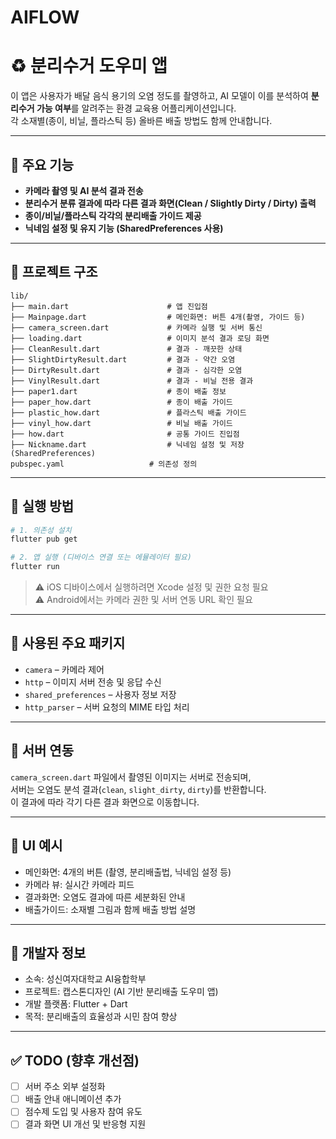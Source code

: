 # AIFLOW


# ♻️ 분리수거 도우미 앱

이 앱은 사용자가 배달 음식 용기의 오염 정도를 촬영하고, AI 모델이 이를 분석하여 **분리수거 가능 여부**를 알려주는 환경 교육용 어플리케이션입니다.  
각 소재별(종이, 비닐, 플라스틱 등) 올바른 배출 방법도 함께 안내합니다.

---

## 📱 주요 기능

- **카메라 촬영 및 AI 분석 결과 전송**
- **분리수거 분류 결과에 따라 다른 결과 화면(Clean / Slightly Dirty / Dirty) 출력**
- **종이/비닐/플라스틱 각각의 분리배출 가이드 제공**
- **닉네임 설정 및 유지 기능 (SharedPreferences 사용)**

---

## 📁 프로젝트 구조

```
lib/
├── main.dart                      # 앱 진입점
├── Mainpage.dart                  # 메인화면: 버튼 4개(촬영, 가이드 등)
├── camera_screen.dart             # 카메라 실행 및 서버 통신
├── loading.dart                   # 이미지 분석 결과 로딩 화면
├── CleanResult.dart               # 결과 - 깨끗한 상태
├── SlightDirtyResult.dart         # 결과 - 약간 오염
├── DirtyResult.dart               # 결과 - 심각한 오염
├── VinylResult.dart               # 결과 - 비닐 전용 결과
├── paper1.dart                    # 종이 배출 정보
├── paper_how.dart                 # 종이 배출 가이드
├── plastic_how.dart               # 플라스틱 배출 가이드
├── vinyl_how.dart                 # 비닐 배출 가이드
├── how.dart                       # 공통 가이드 진입점
├── Nickname.dart                  # 닉네임 설정 및 저장 (SharedPreferences)
pubspec.yaml                   # 의존성 정의
```

---

## 🚀 실행 방법

```bash
# 1. 의존성 설치
flutter pub get

# 2. 앱 실행 (디바이스 연결 또는 에뮬레이터 필요)
flutter run
```

> ⚠️ iOS 디바이스에서 실행하려면 Xcode 설정 및 권한 요청 필요  
> ⚠️ Android에서는 카메라 권한 및 서버 연동 URL 확인 필요

---

## 🔧 사용된 주요 패키지

- `camera` – 카메라 제어
- `http` – 이미지 서버 전송 및 응답 수신
- `shared_preferences` – 사용자 정보 저장
- `http_parser` – 서버 요청의 MIME 타입 처리

---

## 📡 서버 연동

`camera_screen.dart` 파일에서 촬영된 이미지는 서버로 전송되며,  
서버는 오염도 분석 결과(`clean`, `slight_dirty`, `dirty`)를 반환합니다.  
이 결과에 따라 각기 다른 결과 화면으로 이동합니다.

---

## 📸 UI 예시

- 메인화면: 4개의 버튼 (촬영, 분리배출법, 닉네임 설정 등)
- 카메라 뷰: 실시간 카메라 피드
- 결과화면: 오염도 결과에 따른 세분화된 안내
- 배출가이드: 소재별 그림과 함께 배출 방법 설명

---

## 👤 개발자 정보

- 소속: 성신여자대학교 AI융합학부
- 프로젝트: 캡스톤디자인 (AI 기반 분리배출 도우미 앱)
- 개발 플랫폼: Flutter + Dart
- 목적: 분리배출의 효율성과 시민 참여 향상

---

## ✅ TODO (향후 개선점)

- [ ] 서버 주소 외부 설정화
- [ ] 배출 안내 애니메이션 추가
- [ ] 점수제 도입 및 사용자 참여 유도
- [ ] 결과 화면 UI 개선 및 반응형 지원
